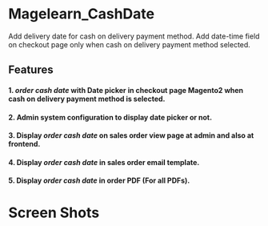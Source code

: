 # Magelearn_CashDate
Add delivery date for cash on delivery payment method. Add date-time field on checkout page only when cash on delivery payment method selected.

## Features

#### 1. *order cash date* with Date picker in checkout page Magento2 when cash on delivery payment method is selected.

#### 2. Admin system configuration to display date picker or not.

#### 3. Display *order cash date* on sales order view page at admin and also at frontend.

#### 4. Display *order cash date* in sales order email template.

#### 5. Display *order cash date* in order PDF (For all PDFs).

# Screen Shots
